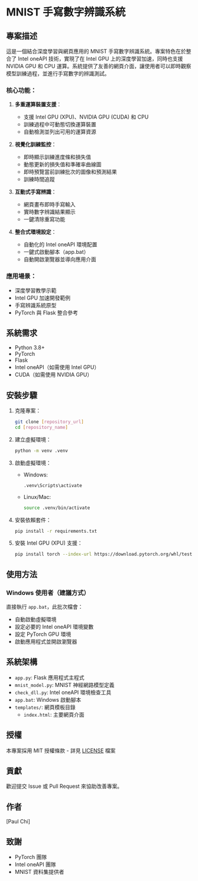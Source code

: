 # MNIST 手寫數字辨識系統

## 專案描述

這是一個結合深度學習與網頁應用的 MNIST 手寫數字辨識系統。專案特色在於整合了 Intel oneAPI 技術，實現了在 Intel GPU 上的深度學習加速，同時也支援 NVIDIA GPU 和 CPU 運算。系統提供了友善的網頁介面，讓使用者可以即時觀察模型訓練過程，並進行手寫數字的辨識測試。

### 核心功能：

1. **多重運算裝置支援**：
   - 支援 Intel GPU (XPU)、NVIDIA GPU (CUDA) 和 CPU
   - 訓練過程中可動態切換運算裝置
   - 自動檢測並列出可用的運算資源

2. **視覺化訓練監控**：
   - 即時顯示訓練進度條和損失值
   - 動態更新的損失值和準確率曲線圖
   - 即時預覽當前訓練批次的圖像和預測結果
   - 訓練時間追蹤

3. **互動式手寫辨識**：
   - 網頁畫布即時手寫輸入
   - 實時數字辨識結果顯示
   - 一鍵清除重寫功能

4. **整合式環境設定**：
   - 自動化的 Intel oneAPI 環境配置
   - 一鍵式啟動腳本（app.bat）
   - 自動開啟瀏覽器並導向應用介面

### 應用場景：
- 深度學習教學示範
- Intel GPU 加速開發範例
- 手寫辨識系統原型
- PyTorch 與 Flask 整合參考

## 系統需求

- Python 3.8+
- PyTorch
- Flask
- Intel oneAPI（如需使用 Intel GPU）
- CUDA（如需使用 NVIDIA GPU）

## 安裝步驟

1. 克隆專案：
    ```bash
    git clone [repository_url]
    cd [repository_name]
    ```

2. 建立虛擬環境：
    ```bash
    python -m venv .venv
    ```

3. 啟動虛擬環境：
    - Windows:
        ```bash
        .venv\Scripts\activate
        ```
    - Linux/Mac:
        ```bash
        source .venv/bin/activate
        ```

4. 安裝依賴套件：
    ```bash
    pip install -r requirements.txt
    ```

5. 安裝 Intel GPU (XPU) 支援：
    ```bash
    pip install torch --index-url https://download.pytorch.org/whl/test/xpu
    ```

## 使用方法

### Windows 使用者（建議方式）

直接執行 `app.bat`，此批次檔會：
- 自動啟動虛擬環境
- 設定必要的 Intel oneAPI 環境變數
- 設定 PyTorch GPU 環境
- 啟動應用程式並開啟瀏覽器

## 系統架構

- `app.py`: Flask 應用程式主程式
- `mnist_model.py`: MNIST 神經網路模型定義
- `check_dll.py`: Intel oneAPI 環境檢查工具
- `app.bat`: Windows 啟動腳本
- `templates/`: 網頁模板目錄
  - `index.html`: 主要網頁介面

## 授權

本專案採用 MIT 授權條款 - 詳見 [LICENSE](LICENSE) 檔案

## 貢獻

歡迎提交 Issue 或 Pull Request 來協助改善專案。

## 作者

[Paul Chi]

## 致謝

- PyTorch 團隊
- Intel oneAPI 團隊
- MNIST 資料集提供者
